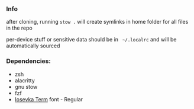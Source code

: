 ### Info

after cloning, running `stow .` will create symlinks in home folder for all files in the repo

per-device stuff or sensitive data should be in ` ~/.localrc` and will be automatically sourced


### Dependencies:
- zsh
- alacritty
- gnu stow
- fzf
- [Iosevka Term](https://github.com/be5invis/Iosevka/releases) font - Regular